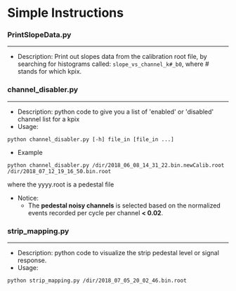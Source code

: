 # Simple Instructions

### PrintSlopeData.py
--------------

* Description: Print out slopes data from the calibration root file, by searching for histograms called:
`slope_vs_channel_k#_b0`, where # stands for which kpix.


### channel_disabler.py
--------------

* Description: python code to give you a list of 'enabled' or 'disabled' channel list for a kpix
* Usage:
```
python channel_disabler.py [-h] file_in [file_in ...]
```
* Example
```
python channel_disabler.py /dir/2018_06_08_14_31_22.bin.newCalib.root /dir/2018_07_12_19_16_50.bin.root 
```
where the yyyy.root is a pedestal file
* Notice:
  * The __pedestal noisy channels__ is selected based on the normalized events recorded per cycle per channel __< 0.02__.
 

### strip_mapping.py
--------------

* Description: python code to visualize the strip pedestal level or signal response.
* Usage:
```
python strip_mapping.py /dir/2018_07_05_20_02_46.bin.root
```
